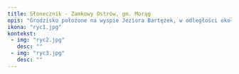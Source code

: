 ```yaml
---
title: Słonecznik - Zamkowy Ostrów, gm. Morąg
opis: "Grodzisko położone na wyspie Jeziora Bartężek, w odległości około 1,2 km na północ od grodziska Winiec, st. 2. Częściowo zniszczone, zapewne w wyniku prac związanych z budową Kanału Elbląskiego. Materiał zabytkowy odnajdowany na powierzchni stanowiska pozwala wyznaczyć jego chronologię na wczesną epokę żelaza."
ikona: "ryc1.jpg"
kontekst:
 - img: "ryc2.jpg"
   desc: ""
 - img: "ryc3.jpg"
   desc: ""
---
```

